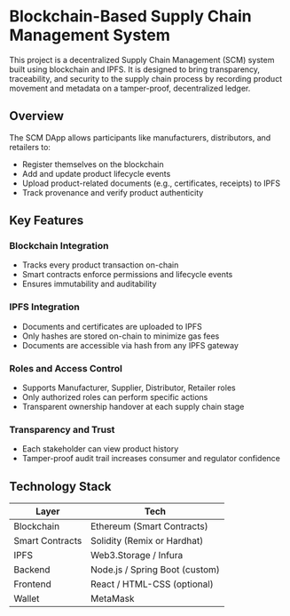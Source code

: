# Blockchain-Based Supply Chain Management System

This project is a decentralized Supply Chain Management (SCM) system built using blockchain and IPFS. It is designed to bring transparency, traceability, and security to the supply chain process by recording product movement and metadata on a tamper-proof, decentralized ledger.

## Overview

The SCM DApp allows participants like manufacturers, distributors, and retailers to:
- Register themselves on the blockchain
- Add and update product lifecycle events
- Upload product-related documents (e.g., certificates, receipts) to IPFS
- Track provenance and verify product authenticity

## Key Features

### Blockchain Integration
- Tracks every product transaction on-chain
- Smart contracts enforce permissions and lifecycle events
- Ensures immutability and auditability

### IPFS Integration
- Documents and certificates are uploaded to IPFS
- Only hashes are stored on-chain to minimize gas fees
- Documents are accessible via hash from any IPFS gateway

### Roles and Access Control
- Supports Manufacturer, Supplier, Distributor, Retailer roles
- Only authorized roles can perform specific actions
- Transparent ownership handover at each supply chain stage

### Transparency and Trust
- Each stakeholder can view product history
- Tamper-proof audit trail increases consumer and regulator confidence

## Technology Stack

| Layer         | Tech                         |
|---------------|------------------------------|
| Blockchain     | Ethereum (Smart Contracts)   |
| Smart Contracts| Solidity (Remix or Hardhat)  |
| IPFS           | Web3.Storage / Infura        |
| Backend        | Node.js / Spring Boot (custom) |
| Frontend       | React / HTML-CSS (optional)  |
| Wallet         | MetaMask                     |


